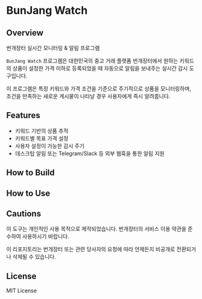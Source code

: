 # BunJang Watch
## Overview
번개장터 실시간 모니터링 & 알림 프로그램

`BunJang Watch` 프로그램은 대한민국의 중고 거래 플랫폼 번개장터에서 
원하는 키워드의 상품이 설정한 가격 이하로 등록되었을 때 자동으로 알림을 보내주는 실시간 감시 도구입니다.

이 프로그램은 특정 키워드와 가격 조건을 기준으로 주기적으로 상품을 모니터링하며, 
조건을 만족하는 새로운 게시물이 나타날 경우 사용자에게 즉시 알려줍니다.

## Features
- 키워드 기반의 상품 추적
- 키워드별 목표 가격 설정
- 사용자 설정이 가능한 감시 주기
- 데스크탑 알림 또는 Telegram/Slack 등 외부 웹훅을 통한 알림 지원

## How to Build

## How to Use

## Cautions
이 도구는 개인적인 사용 목적으로 제작되었습니다. 
번개장터의 서비스 이용 약관을 준수하여 사용하시기 바랍니다.

이 리포지토리는 번개장터 또는 관련 당사자의 요청에 따라 언제든지 비공개로 전환되거나 삭제될 수 있습니다.

## License
MIT License